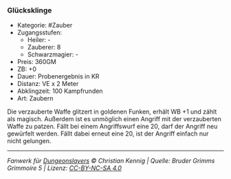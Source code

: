 ### Glücksklinge

- Kategorie: #Zauber
- Zugangsstufen:
  - Heiler: -
  - Zauberer: 8
  - Schwarzmagier: -
- Preis: 360GM
- ZB: +0
- Dauer: Probenergebnis in KR
- Distanz: VE x 2 Meter
- Abklingzeit: 100 Kampfrunden
- Art: Zaubern



Die verzauberte Waffe glitzert in goldenen Funken, erhält WB +1 und zählt als magisch. Außerdem ist es unmöglich einen Angriff mit der verzauberten Waffe zu patzen. Fällt bei einem Angriffswurf eine 20, darf der Angriff neu gewürfelt werden. Fällt dabei erneut eine 20, ist der Angriff einfach nur nicht gelungen.

---

_Fanwerk für [Dungeonslayers](https://www.dungeonslayers.net/) © Christian Kennig | Quelle: Bruder Grimms Grimmoire 5 | Lizenz: [CC-BY-NC-SA 4.0](https://creativecommons.org/licenses/by-nc-sa/4.0/deed.de)_
